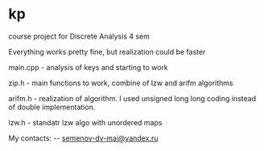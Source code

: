 # kp
course project for Discrete Analysis 4 sem

Everything works pretty fine, but realization could be faster

main.cpp - analysis of keys and starting to work

zip.h - main functions to work, combine of lzw and arifm algorithms 

arifm.h - realization of algorithm. I used unsigned long long coding instead of double implementation.

lzw.h - standatr lzw algo with unordered maps

My contacts:
-- semenov-dv-mai@yandex.ru

